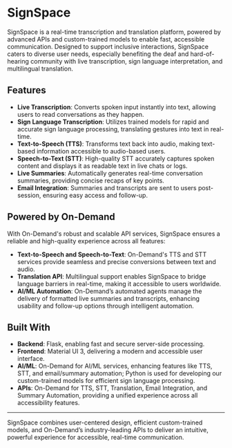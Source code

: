 # SignSpace

SignSpace is a real-time transcription and translation platform, powered by advanced APIs and custom-trained models to enable fast, accessible communication. Designed to support inclusive interactions, SignSpace caters to diverse user needs, especially benefiting the deaf and hard-of-hearing community with live transcription, sign language interpretation, and multilingual translation.

## Features

- **Live Transcription**: Converts spoken input instantly into text, allowing users to read conversations as they happen.
- **Sign Language Transcription**: Utilizes trained models for rapid and accurate sign language processing, translating gestures into text in real-time.
- **Text-to-Speech (TTS)**: Transforms text back into audio, making text-based information accessible to audio-based users.
- **Speech-to-Text (STT)**: High-quality STT accurately captures spoken content and displays it as readable text in live chats or logs.
- **Live Summaries**: Automatically generates real-time conversation summaries, providing concise recaps of key points.
- **Email Integration**: Summaries and transcripts are sent to users post-session, ensuring easy access and follow-up.

## Powered by On-Demand

With On-Demand's robust and scalable API services, SignSpace ensures a reliable and high-quality experience across all features:

- **Text-to-Speech and Speech-to-Text**: On-Demand's TTS and STT services provide seamless and precise conversions between text and audio.
- **Translation API**: Multilingual support enables SignSpace to bridge language barriers in real-time, making it accessible to users worldwide.
- **AI/ML Automation**: On-Demand’s automated agents manage the delivery of formatted live summaries and transcripts, enhancing usability and follow-up options through intelligent automation.

## Built With

- **Backend**: Flask, enabling fast and secure server-side processing.
- **Frontend**: Material UI 3, delivering a modern and accessible user interface.
- **AI/ML**: On-Demand for AI/ML services, enhancing features like TTS, STT, and email/summary automation; Python is used for developing our custom-trained models for efficient sign language processing.
- **APIs**: On-Demand for TTS, STT, Translation, Email Integration, and Summary Automation, providing a unified experience across all accessibility features.

---

SignSpace combines user-centered design, efficient custom-trained models, and On-Demand’s industry-leading APIs to deliver an intuitive, powerful experience for accessible, real-time communication.
